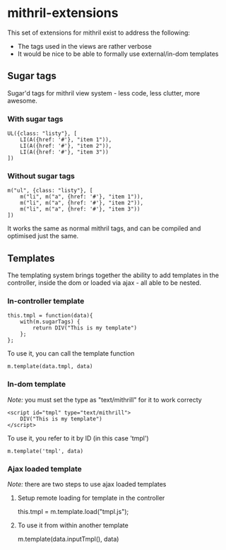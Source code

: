# mithril-extensions

This set of extensions for mithril exist to address the following:

* The tags used in the views are rather verbose
* It would be nice to be able to formally use external/in-dom templates

## Sugar tags

Sugar'd tags for mithril view system - less code, less clutter, more awesome.

### With sugar tags

    UL({class: "listy"}, [
        LI(A({href: '#'}, "item 1")),
        LI(A({href: '#'}, "item 2")),
        LI(A({href: '#'}, "item 3"))
    ])

### Without sugar tags

    m("ul", {class: "listy"}, [
        m("li", m("a", {href: '#'}, "item 1")),
        m("li", m("a", {href: '#'}, "item 2")),
        m("li", m("a", {href: '#'}, "item 3"))
    ])

It works the same as normal mithril tags, and can be compiled and optimised just the same.

## Templates

The templating system brings together the ability to add templates in the controller, inside the dom or loaded via ajax - all able to be nested.

### In-controller template

    this.tmpl = function(data){
        with(m.sugarTags) {
            return DIV("This is my template")
        };
    };

To use it, you can call the template function

    m.template(data.tmpl, data)

### In-dom template

*Note:* you must set the type as "text/mithrill" for it to work correcty

    <script id="tmpl" type="text/mithrill">
        DIV("This is my template")
    </script>

To use it, you refer to it by ID (in this case 'tmpl')

    m.template('tmpl', data)

### Ajax loaded template

*Note:* there are two steps to use ajax loaded templates

1. Setup remote loading for template in the controller

    this.tmpl = m.template.load("tmpl.js");

2. To use it from within another template

    m.template(data.inputTmpl(), data)

